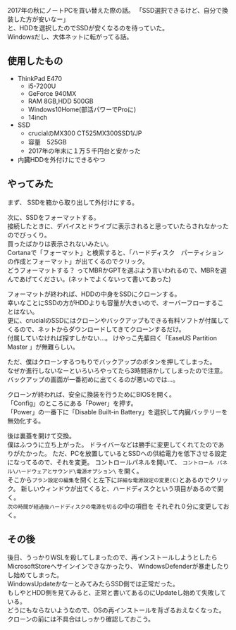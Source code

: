 2017年の秋にノートPCを買い替えた際の話。
「SSD選択できるけど、自分で換装した方が安いなー」  
と、HDDを選択したのでSSDが安くなるのを待っていた。  
Windowsだし、大体ネットに転がってる話。
  
## 使用したもの
- ThinkPad E470
  - i5-7200U
  - GeForce 940MX
  - RAM 8GB,HDD 500GB
  - Windows10Home(部活パワーでProに)
  - 14inch
- SSD
  - crucialのMX300 CT525MX300SSD1/JP
  - 容量　525GB
  - 2017年の年末に１万５千円台と安かった
- 内臓HDDを外付けにできるやつ

## やってみた  
まず、 SSDを箱から取り出して外付けにする。
  
  次に、SSDをフォーマットする。  
  接続したときに、デバイスとドライブに表示されると思っていたらされなかったのでびっくり。  
  買ったばかりは表示されないみたい。  
Cortanaで「フォーマット」と検索すると、「ハードディスク　パーティションの作成とフォーマット」が出てくるのでクリック。    
どうフォーマットする？ ってMBRかGPTを選ぶよう言いわれるので、MBRを選んであげてください。(ネットでよくないって書いてあった)

フォーマットが終われば、HDDの中身をSSDにクローンする。  
幸いなことにSSDの方がHDDよりも容量が大きいので、オーバーフローすることはない。  
更に、crucialのSSDにはクローンやバックアップもできる有料ソフトが付属してくるので、ネットからダウンロードしてきてクローンするだけ。  
付属していなければ探すしかない...。
けやっこ先輩曰く「EaseUS Partition Master 」が無難らしい。
  
ただ、僕はクローンするつもりでバックアップのボタンを押してしまった。  
なぜか進行しないなーといろいろやってたら3時間溶かしてしまったので注意。  
バックアップの画面が一番初めに出てくるのが悪いのでは...。
  
クローンが終われば、安全に換装を行うためにBIOSを開く。  
「Config」のところにある「Power」を押す。  
「Power」の一番下に「Disable Built-in Battery」を選択して内臓バッテリーを無効化する。
    
後は裏蓋を開けて交換。  
僕はふつうに立ち上がった。
ドライバーなどは勝手に変更してくれてたのでありがたかった。
ただ、PCを放置しているとSSDへの供給電力を低下させる設定になってるので、それを変更。
コントロールパネルを開いて、
`コントロール パネル\ハードウェアとサウンド\電源オプション\`
を開く。  
そこから`プラン設定の編集`を開くと左下に`詳細な電源設定の変更(C)`とあるのでクリック。  新しいウィンドウが出てくると、ハードディスクという項目があるので開く。  
`次の時間が経過後ハードディスクの電源を切る`の中の項目を
それぞれ０分に変更しておく。


## その後
後日、うっかりWSLを殺してしまったので、再インストールしようとしたらMicrosoftStoreへサインインできなかったり、  WindowsDefenderが暴走したりし始めてしまった。  
WindowsUpdateかなーとみてみたらSSD側では正常だった。  
もしやとHDD側を見てみると、正常と書いてあるのにUpdateし始めて失敗している。   
 どうにもならないようなので、OSの再インストールを背ざるおえなくなった。  
 クローンの前には不具合はしっかり確認しておこう。